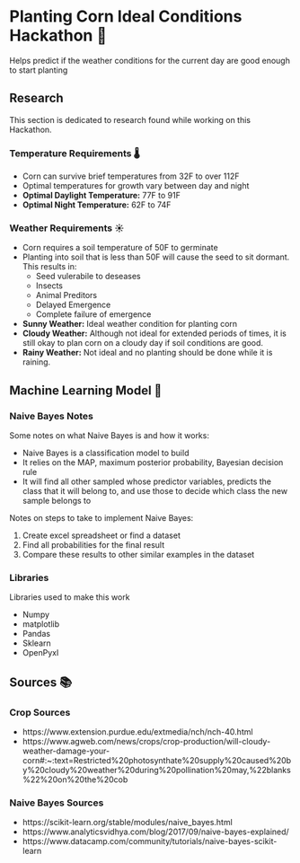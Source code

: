 # Planting Corn Ideal Conditions Hackathon 🌽
Helps predict if the weather conditions for the current day are good enough to start planting

## Research
This section is dedicated to research found while working on this Hackathon.

### Temperature Requirements 🌡️
<ul>
  <li>Corn can survive brief temperatures from 32F to over 112F</li>
  <li>Optimal temperatures for growth vary between day and night</li>
  <li><strong>Optimal Daylight Temperature:</strong> 77F to 91F</li>
  <li><strong>Optimal Night Temperature:</strong> 62F to 74F
</ul>

### Weather Requirements ☀️
<ul>
  <li>Corn requires a soil temperature of 50F to germinate</li>
  <li>Planting into soil that is less than 50F will cause the seed to sit dormant. This results in:<ul>
    <li>Seed vulerabile to deseases</li>
    <li>Insects</li>
    <li>Animal Preditors</li>
    <li>Delayed Emergence</li>
    <li>Complete failure of emergence</li>
    </ul></li>
  <li><strong>Sunny Weather:</strong> Ideal weather condition for planting corn</li>
  <li><strong>Cloudy Weather:</strong> Although not ideal for extended periods of times, it is still okay to plan corn on a cloudy day if soil conditions are good.</li>
  <li><strong>Rainy Weather:</strong> Not ideal and no planting should be done while it is raining.</li>
</ul>

## Machine Learning Model 🚀

### Naive Bayes Notes
Some notes on what Naive Bayes is and how it works:
<ul>
  <li>Naive Bayes is a classification model to build</li>
  <li>It relies on the MAP, maximum posterior probability, Bayesian decision rule</li>
  <li> It will find all other sampled whose predictor variables, predicts the class that it will belong to, and use those to decide which class the new sample belongs   to</li>
</ul>

Notes on steps to take to implement Naive Bayes:
<ol>
  <li>Create excel spreadsheet or find a dataset</li>
  <li>Find all probabilities for the final result</li>
  <li>Compare these results to other similar examples in the dataset</li>
</ol>

### Libraries
Libraries used to make this work

<ul>
  <li>Numpy</li>
  <li>matplotlib</li>
  <li>Pandas</li>
  <li>Sklearn</li>
  <li>OpenPyxl</li>
</ul>

## Sources 📚

### Crop Sources
<ul>
  <li>https://www.extension.purdue.edu/extmedia/nch/nch-40.html</li>
  <li>https://www.agweb.com/news/crops/crop-production/will-cloudy-weather-damage-your-corn#:~:text=Restricted%20photosynthate%20supply%20caused%20by%20cloudy%20weather%20during%20pollination%20may,%22blanks%22%20on%20the%20cob</li>
</ul>

### Naive Bayes Sources
<ul>
  <li>https://scikit-learn.org/stable/modules/naive_bayes.html</li>
  <li>https://www.analyticsvidhya.com/blog/2017/09/naive-bayes-explained/</li>
  <li>https://www.datacamp.com/community/tutorials/naive-bayes-scikit-learn</li>
</ul>
